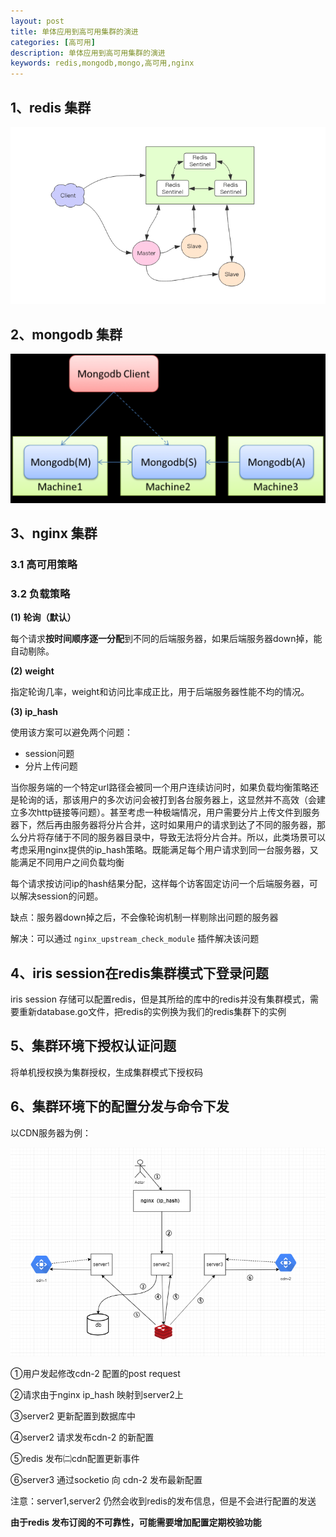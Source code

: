 ```yaml
---
layout: post
title: 单体应用到高可用集群的演进
categories: [高可用]
description: 单体应用到高可用集群的演进
keywords: redis,mongodb,mongo,高可用,nginx
---
```


## 1、redis 集群

![image.png](https://raw.githubusercontent.com/Taoey/Taoey.github.io/master/_pics/2021-02-24-单体应用到高可用集群的演进.assets/1595224812819-af458051-28cc-41f9-a8b0-54aadad0ed39.png)

## 2、mongodb 集群

![image.png](https://raw.githubusercontent.com/Taoey/Taoey.github.io/master/_pics/2021-02-24-单体应用到高可用集群的演进.assets/1595223913758-9de6fe1b-0d2b-4450-966e-313e1c8bc044.png)

## 3、nginx 集群

###  3.1 高可用策略



### 3.2 负载策略



**(1)** **轮询（默认）**

每个请求**按时间顺序逐一分配**到不同的后端服务器，如果后端服务器down掉，能自动剔除。

**(2)** **weight**

指定轮询几率，weight和访问比率成正比，用于后端服务器性能不均的情况。

**(3) ip_hash**

使用该方案可以避免两个问题：

- session问题
- 分片上传问题

当你服务端的一个特定url路径会被同一个用户连续访问时，如果负载均衡策略还是轮询的话，那该用户的多次访问会被打到各台服务器上，这显然并不高效（会建立多次http链接等问题）。甚至考虑一种极端情况，用户需要分片上传文件到服务器下，然后再由服务器将分片合并，这时如果用户的请求到达了不同的服务器，那么分片将存储于不同的服务器目录中，导致无法将分片合并。所以，此类场景可以考虑采用nginx提供的ip_hash策略。既能满足每个用户请求到同一台服务器，又能满足不同用户之间负载均衡

每个请求按访问ip的hash结果分配，这样每个访客固定访问一个后端服务器，可以解决session的问题。

缺点：服务器down掉之后，不会像轮询机制一样剔除出问题的服务器

解决：可以通过 `nginx_upstream_check_module` 插件解决该问题

## 4、iris session在redis集群模式下登录问题

iris session 存储可以配置redis，但是其所给的库中的redis并没有集群模式，需要重新database.go文件，把redis的实例换为我们的redis集群下的实例

## 5、集群环境下授权认证问题

将单机授权换为集群授权，生成集群模式下授权码



## 6、集群环境下的配置分发与命令下发

以CDN服务器为例：

![image-20210224140413563](https://raw.githubusercontent.com/Taoey/Taoey.github.io/master/_pics/2021-02-24-单体应用到高可用集群的演进.assets/image-20210224140413563.png)



①用户发起修改cdn-2 配置的post request

②请求由于nginx ip_hash 映射到server2上

③server2 更新配置到数据库中

④server2 请求发布cdn-2 的新配置

⑤redis 发布㈡cdn配置更新事件

⑥server3 通过socketio 向 cdn-2 发布最新配置

注意：server1,server2 仍然会收到redis的发布信息，但是不会进行配置的发送

**由于redis 发布订阅的不可靠性，可能需要增加配置定期校验功能**



